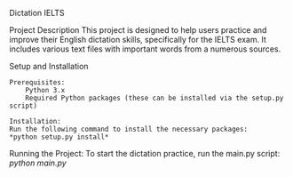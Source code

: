 Dictation IELTS

Project Description
This project is designed to help users practice and improve their English dictation skills, specifically for the IELTS exam. It includes various text files with important words from a numerous sources.

Setup and Installation

    Prerequisites:
        Python 3.x
        Required Python packages (these can be installed via the setup.py script)

    Installation:
    Run the following command to install the necessary packages: 
    *python setup.py install*

Running the Project:
    To start the dictation practice, run the main.py script:
    *python main.py*
